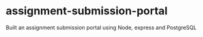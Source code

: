# assignment-submission-portal
Built an assignment submission portal using Node, express and PostgreSQL
